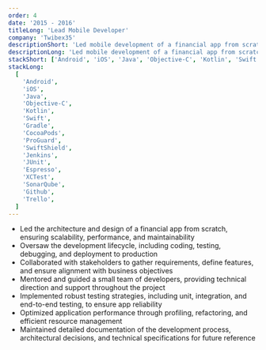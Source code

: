 ```yaml
---
order: 4
date: '2015 - 2016'
titleLong: 'Lead Mobile Developer'
company: 'Twibex35'
descriptionShort: 'Led mobile development of a financial app from scratch to help users save and invest in the stock market. Oversaw the entire development lifecycle, including architecture design, coding, and deployment'
descriptionLong: 'Led mobile development of a financial app from scratch to help users save and invest in the stock market. Oversaw the entire development lifecycle, including architecture design, coding, and deployment. Collaborated with stakeholders to define key features and ensure the app met user needs while adhering to industry standards and best practices'
stackShort: ['Android', 'iOS', 'Java', 'Objective-C', 'Kotlin', 'Swift', 'CI/CD', 'Testing', 'Github', 'Trello']
stackLong:
  [
    'Android',
    'iOS',
    'Java',
    'Objective-C',
    'Kotlin',
    'Swift',
    'Gradle',
    'CocoaPods',
    'ProGuard',
    'SwiftShield',
    'Jenkins',
    'JUnit',
    'Espresso',
    'XCTest',
    'SonarQube',
    'Github',
    'Trello',
  ]
---
```


<p>
  <ul>
    <li><span class="text-primary">Led the architecture and design</span> of a financial app from scratch, ensuring scalability, performance, and maintainability</li>
    <li><span class="text-primary">Oversaw the development lifecycle</span>, including coding, testing, debugging, and deployment to production</li>
    <li><span class="text-primary">Collaborated with stakeholders</span> to gather requirements, define features, and ensure alignment with business objectives</li>
    <li><span class="text-primary">Mentored and guided a small team</span> of developers, providing technical direction and support throughout the project</li>
    <li><span class="text-primary">Implemented robust testing strategies</span>, including unit, integration, and end-to-end testing, to ensure app reliability</li>
    <li><span class="text-primary">Optimized application performance</span> through profiling, refactoring, and efficient resource management</li>
    <li><span class="text-primary">Maintained detailed documentation</span> of the development process, architectural decisions, and technical specifications for future reference</li>
  </ul>
</p>
